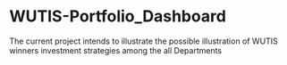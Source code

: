 # WUTIS-Portfolio_Dashboard
The current project intends to illustrate the possible illustration of WUTIS winners investment strategies among the all Departments
